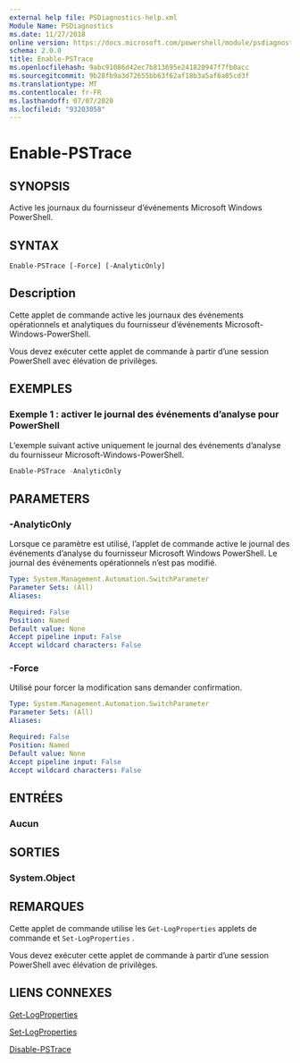 ```yaml
---
external help file: PSDiagnostics-help.xml
Module Name: PSDiagnostics
ms.date: 11/27/2018
online version: https://docs.microsoft.com/powershell/module/psdiagnostics/enable-pstrace?view=powershell-5.1&WT.mc_id=ps-gethelp
schema: 2.0.0
title: Enable-PSTrace
ms.openlocfilehash: 9abc91086d42ec7b813695e241820947f7fb0acc
ms.sourcegitcommit: 9b28fb9a3d72655bb63f62af18b3a5af6a05cd3f
ms.translationtype: MT
ms.contentlocale: fr-FR
ms.lasthandoff: 07/07/2020
ms.locfileid: "93203058"
---
```

# Enable-PSTrace

## SYNOPSIS
Active les journaux du fournisseur d’événements Microsoft Windows PowerShell.

## SYNTAX

```
Enable-PSTrace [-Force] [-AnalyticOnly]
```

## Description

Cette applet de commande active les journaux des événements opérationnels et analytiques du fournisseur d’événements Microsoft-Windows-PowerShell.

Vous devez exécuter cette applet de commande à partir d’une session PowerShell avec élévation de privilèges.

## EXEMPLES

### Exemple 1 : activer le journal des événements d’analyse pour PowerShell

L’exemple suivant active uniquement le journal des événements d’analyse du fournisseur Microsoft-Windows-PowerShell.

```powershell
Enable-PSTrace -AnalyticOnly
```

## PARAMETERS

### -AnalyticOnly

Lorsque ce paramètre est utilisé, l’applet de commande active le journal des événements d’analyse du fournisseur Microsoft Windows PowerShell. Le journal des événements opérationnels n’est pas modifié.

```yaml
Type: System.Management.Automation.SwitchParameter
Parameter Sets: (All)
Aliases:

Required: False
Position: Named
Default value: None
Accept pipeline input: False
Accept wildcard characters: False
```

### -Force

Utilisé pour forcer la modification sans demander confirmation.

```yaml
Type: System.Management.Automation.SwitchParameter
Parameter Sets: (All)
Aliases:

Required: False
Position: Named
Default value: None
Accept pipeline input: False
Accept wildcard characters: False
```

## ENTRÉES

### Aucun

## SORTIES

### System.Object

## REMARQUES

Cette applet de commande utilise les `Get-LogProperties` applets de commande et `Set-LogProperties` .

Vous devez exécuter cette applet de commande à partir d’une session PowerShell avec élévation de privilèges.

## LIENS CONNEXES

[Get-LogProperties](Get-LogProperties.md)

[Set-LogProperties](Set-LogProperties.md)

[Disable-PSTrace](Disable-PSTrace.md)
